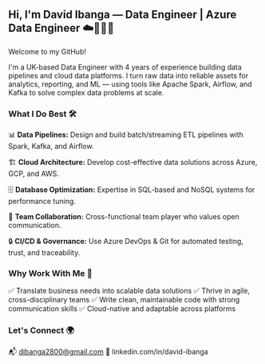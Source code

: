 ## Hi, I'm David Ibanga — Data Engineer | Azure Data Engineer ☁️👨🏾‍💻
Welcome to my GitHub!

I'm a UK-based Data Engineer with 4 years of experience building data pipelines and cloud data platforms. I turn raw data into reliable assets for analytics, reporting, and ML — using tools like Apache Spark, Airflow, and Kafka to solve complex data problems at scale.

### What I Do Best 🛠️
📊 **Data Pipelines:** Design and build batch/streaming ETL pipelines with Spark, Kafka, and Airflow.

🏗️ **Cloud Architecture:** Develop cost-effective data solutions across Azure, GCP, and AWS.

🗄️ **Database Optimization:** Expertise in SQL-based and NoSQL systems for performance tuning.

🌟 **Team Collaboration:** Cross-functional team player who values open communication.

🔒 **CI/CD & Governance:** Use Azure DevOps & Git for automated testing, trust, and traceability.

### Why Work With Me 🤝
✅ Translate business needs into scalable data solutions
✅ Thrive in agile, cross-disciplinary teams
✅ Write clean, maintainable code with strong communication skills
✅ Cloud-native and adaptable across platforms

### Let's Connect 🌍
📬 dibanga2800@gmail.com
🔗 linkedin.com/in/david-ibanga

